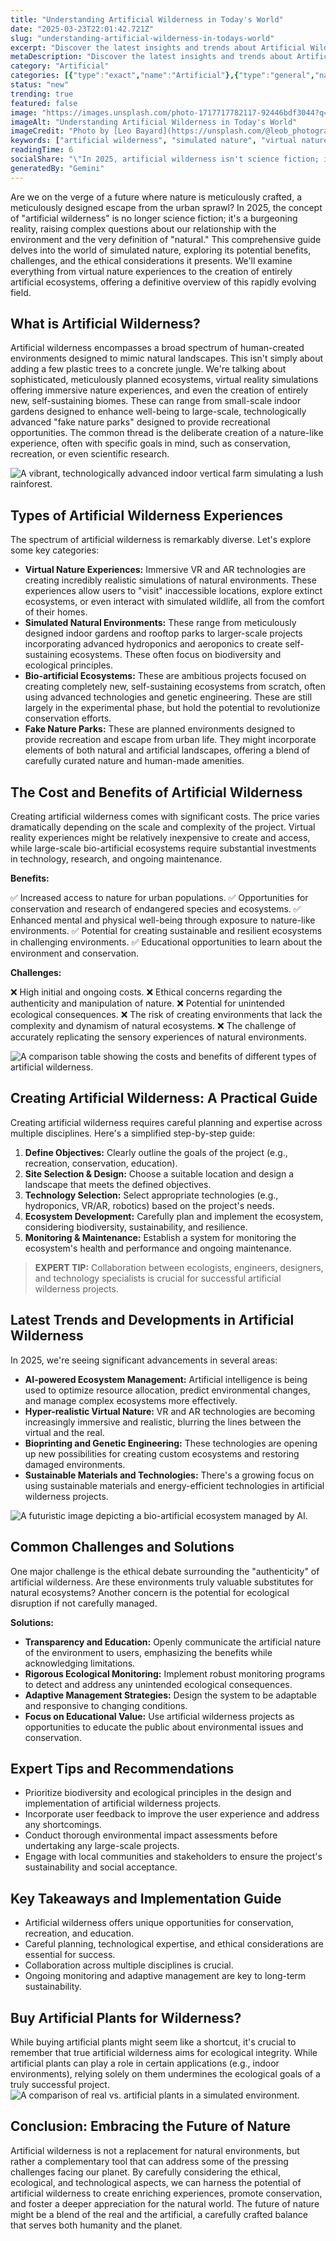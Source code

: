 ```yaml
---
title: "Understanding Artificial Wilderness in Today's World"
date: "2025-03-23T22:01:42.721Z"
slug: "understanding-artificial-wilderness-in-todays-world"
excerpt: "Discover the latest insights and trends about Artificial Wilderness. This comprehensive guide covers everything you need to know about Artificial Wilderness in 2025."
metaDescription: "Discover the latest insights and trends about Artificial Wilderness. This comprehensive guide covers everything you need to know about Artificial Wildernes..."
category: "Artificial"
categories: [{"type":"exact","name":"Artificial"},{"type":"general","name":"Environmental Design"},{"type":"medium","name":"Landscape Architecture"},{"type":"specific","name":"Virtual Ecosystems"},{"type":"niche","name":"Biodigital Simulation"}]
status: "new"
trending: true
featured: false
image: "https://images.unsplash.com/photo-1717717782117-92446bdf3044?q=85&w=1200&fit=max&fm=webp&auto=compress"
imageAlt: "Understanding Artificial Wilderness in Today's World"
imageCredit: "Photo by [Leo Bayard](https://unsplash.com/@leob_photography) on Unsplash"
keywords: ["artificial wilderness", "simulated nature", "virtual nature experience", "artificial ecosystems", "fake nature parks", "creating artificial wilderness", "cost of artificial wilderness", "benefits of artificial wilderness", "artificial wilderness tourism", "buy artificial plants for wilderness"]
readingTime: 6
socialShare: "\"In 2025, artificial wilderness isn't science fiction; it's a complex reality forcing us to redefine 'nature' itself. Are meticulously crafted ecosystems a step towards ecological salvation or a dangerous illusion?\""
generatedBy: "Gemini"
---
```




Are we on the verge of a future where nature is meticulously crafted, a meticulously designed escape from the urban sprawl?  In 2025, the concept of "artificial wilderness" is no longer science fiction; it's a burgeoning reality, raising complex questions about our relationship with the environment and the very definition of "natural." This comprehensive guide delves into the world of simulated nature, exploring its potential benefits, challenges, and the ethical considerations it presents.  We'll examine everything from virtual nature experiences to the creation of entirely artificial ecosystems, offering a definitive overview of this rapidly evolving field.

## What is Artificial Wilderness?

Artificial wilderness encompasses a broad spectrum of human-created environments designed to mimic natural landscapes. This isn't simply about adding a few plastic trees to a concrete jungle.  We're talking about sophisticated, meticulously planned ecosystems, virtual reality simulations offering immersive nature experiences, and even the creation of entirely new, self-sustaining biomes.  These can range from small-scale indoor gardens designed to enhance well-being to large-scale, technologically advanced "fake nature parks" designed to provide recreational opportunities.  The common thread is the deliberate creation of a nature-like experience, often with specific goals in mind, such as conservation, recreation, or even scientific research.

![A vibrant, technologically advanced indoor vertical farm simulating a lush rainforest.](https://images.unsplash.com/photo-1717717782117-92446bdf3044?q=85&w=1200&fit=max&fm=webp&auto=compress)

## Types of Artificial Wilderness Experiences

The spectrum of artificial wilderness is remarkably diverse.  Let's explore some key categories:

* **Virtual Nature Experiences:**  Immersive VR and AR technologies are creating incredibly realistic simulations of natural environments. These experiences allow users to "visit" inaccessible locations, explore extinct ecosystems, or even interact with simulated wildlife, all from the comfort of their homes.
* **Simulated Natural Environments:**  These range from meticulously designed indoor gardens and rooftop parks to larger-scale projects incorporating advanced hydroponics and aeroponics to create self-sustaining ecosystems.  These often focus on biodiversity and ecological principles.
* **Bio-artificial Ecosystems:**  These are ambitious projects focused on creating completely new, self-sustaining ecosystems from scratch, often using advanced technologies and genetic engineering.  These are still largely in the experimental phase, but hold the potential to revolutionize conservation efforts.
* **Fake Nature Parks:**  These are planned environments designed to provide recreation and escape from urban life.  They might incorporate elements of both natural and artificial landscapes, offering a blend of carefully curated nature and human-made amenities.

## The Cost and Benefits of Artificial Wilderness

Creating artificial wilderness comes with significant costs.  The price varies dramatically depending on the scale and complexity of the project.  Virtual reality experiences might be relatively inexpensive to create and access, while large-scale bio-artificial ecosystems require substantial investments in technology, research, and ongoing maintenance.

**Benefits:**

✅ Increased access to nature for urban populations.
✅ Opportunities for conservation and research of endangered species and ecosystems.
✅ Enhanced mental and physical well-being through exposure to nature-like environments.
✅ Potential for creating sustainable and resilient ecosystems in challenging environments.
✅ Educational opportunities to learn about the environment and conservation.

**Challenges:**

❌ High initial and ongoing costs.
❌ Ethical concerns regarding the authenticity and manipulation of nature.
❌ Potential for unintended ecological consequences.
❌ The risk of creating environments that lack the complexity and dynamism of natural ecosystems.
❌ The challenge of accurately replicating the sensory experiences of natural environments.

![A comparison table showing the costs and benefits of different types of artificial wilderness.](https://images.unsplash.com/photo-1597335247082-69ddcb5b7aa0?q=85&w=1200&fit=max&fm=webp&auto=compress)

## Creating Artificial Wilderness: A Practical Guide

Creating artificial wilderness requires careful planning and expertise across multiple disciplines. Here's a simplified step-by-step guide:

1. **Define Objectives:** Clearly outline the goals of the project (e.g., recreation, conservation, education).
2. **Site Selection & Design:** Choose a suitable location and design a landscape that meets the defined objectives.
3. **Technology Selection:** Select appropriate technologies (e.g., hydroponics, VR/AR, robotics) based on the project's needs.
4. **Ecosystem Development:** Carefully plan and implement the ecosystem, considering biodiversity, sustainability, and resilience.
5. **Monitoring & Maintenance:** Establish a system for monitoring the ecosystem's health and performance and ongoing maintenance.

> **EXPERT TIP:**  Collaboration between ecologists, engineers, designers, and technology specialists is crucial for successful artificial wilderness projects.

## Latest Trends and Developments in Artificial Wilderness

In 2025, we're seeing significant advancements in several areas:

* **AI-powered Ecosystem Management:** Artificial intelligence is being used to optimize resource allocation, predict environmental changes, and manage complex ecosystems more effectively.
* **Hyper-realistic Virtual Nature:**  VR and AR technologies are becoming increasingly immersive and realistic, blurring the lines between the virtual and the real.
* **Bioprinting and Genetic Engineering:** These technologies are opening up new possibilities for creating custom ecosystems and restoring damaged environments.
* **Sustainable Materials and Technologies:**  There's a growing focus on using sustainable materials and energy-efficient technologies in artificial wilderness projects.

![A futuristic image depicting a bio-artificial ecosystem managed by AI.](https://images.unsplash.com/photo-1644761530511-838dd4975965?q=85&w=1200&fit=max&fm=webp&auto=compress)

## Common Challenges and Solutions

One major challenge is the ethical debate surrounding the "authenticity" of artificial wilderness.  Are these environments truly valuable substitutes for natural ecosystems?  Another concern is the potential for ecological disruption if not carefully managed.

**Solutions:**

* **Transparency and Education:**  Openly communicate the artificial nature of the environment to users, emphasizing the benefits while acknowledging limitations.
* **Rigorous Ecological Monitoring:**  Implement robust monitoring programs to detect and address any unintended ecological consequences.
* **Adaptive Management Strategies:**  Design the system to be adaptable and responsive to changing conditions.
* **Focus on Educational Value:**  Use artificial wilderness projects as opportunities to educate the public about environmental issues and conservation.

## Expert Tips and Recommendations

*  Prioritize biodiversity and ecological principles in the design and implementation of artificial wilderness projects.
*  Incorporate user feedback to improve the user experience and address any shortcomings.
*  Conduct thorough environmental impact assessments before undertaking any large-scale projects.
*  Engage with local communities and stakeholders to ensure the project's sustainability and social acceptance.

## Key Takeaways and Implementation Guide

* Artificial wilderness offers unique opportunities for conservation, recreation, and education.
*  Careful planning, technological expertise, and ethical considerations are essential for success.
*  Collaboration across multiple disciplines is crucial.
*  Ongoing monitoring and adaptive management are key to long-term sustainability.

## Buy Artificial Plants for Wilderness?

While buying artificial plants might seem like a shortcut, it's crucial to remember that true artificial wilderness aims for ecological integrity.  While artificial plants can play a role in certain applications (e.g., indoor environments), relying solely on them undermines the ecological goals of a truly successful project. ![A comparison of real vs. artificial plants in a simulated environment.](https://images.unsplash.com/photo-1682613520424-d9e33ef7ea5c?q=85&w=1200&fit=max&fm=webp&auto=compress)

## Conclusion: Embracing the Future of Nature

Artificial wilderness is not a replacement for natural environments, but rather a complementary tool that can address some of the pressing challenges facing our planet.  By carefully considering the ethical, ecological, and technological aspects, we can harness the potential of artificial wilderness to create enriching experiences, promote conservation, and foster a deeper appreciation for the natural world. The future of nature might be a blend of the real and the artificial, a carefully crafted balance that serves both humanity and the planet.

